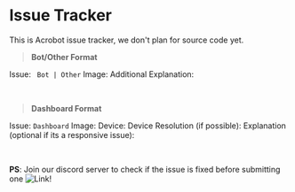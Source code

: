 # Issue Tracker
This is Acrobot issue tracker, we don't plan for source code yet. 

> **Bot/Other Format**

Issue: ` Bot | Other`
Image:
Additional Explanation:


<div style="page-break-after: always; visibility: hidden"> \pagebreak </div>


> **Dashboard Format**

Issue: `Dashboard`
Image:
Device:
Device Resolution (if possible):
Explanation (optional if its a responsive issue):


<div style="page-break-after: always; visibility: hidden"> \pagebreak </div>


**PS**: Join our discord server to check if the issue is fixed before submitting one 
![Link!](https://invidget.switchblade.xyz/8ansRef4AZ)





